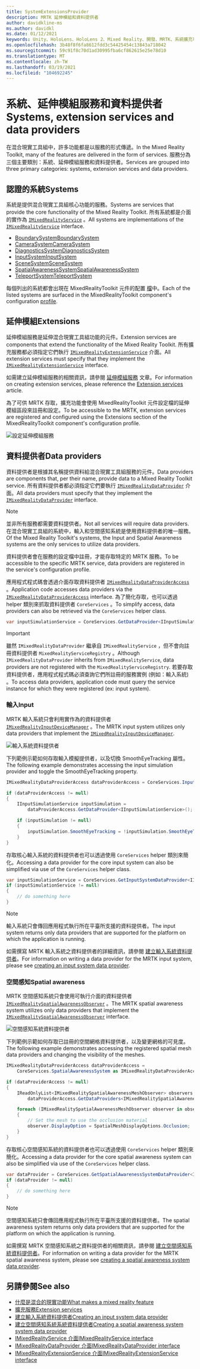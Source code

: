 ```yaml
---
title: SystemExtensionsProvider
description: MRTK 延伸模組和資料提供者
author: davidkline-ms
ms.author: davidkl
ms.date: 01/12/2021
keywords: Unity、HoloLens、HoloLens 2、Mixed Reality、開發、MRTK、系統擴充功能、
ms.openlocfilehash: 3b48f8f6fa8612fdd3c54425454c13843a718042
ms.sourcegitcommit: 59c91f8c70d1ad30995fba6cf862615e25e78d10
ms.translationtype: MT
ms.contentlocale: zh-TW
ms.lasthandoff: 03/19/2021
ms.locfileid: "104692245"
---
```

# <a name="systems-extension-services-and-data-providers"></a><span data-ttu-id="54c25-104">系統、延伸模組服務和資料提供者</span><span class="sxs-lookup"><span data-stu-id="54c25-104">Systems, extension services and data providers</span></span>

<span data-ttu-id="54c25-105">在混合現實工具組中，許多功能都是以服務的形式傳遞。</span><span class="sxs-lookup"><span data-stu-id="54c25-105">In the Mixed Reality Toolkit, many of the features are delivered in the form of services.</span></span> <span data-ttu-id="54c25-106">服務分為三個主要類別：系統、延伸模組服務和資料提供者。</span><span class="sxs-lookup"><span data-stu-id="54c25-106">Services are grouped into three primary categories: systems, extension services and data providers.</span></span>

## <a name="systems"></a><span data-ttu-id="54c25-107">認證的系統</span><span class="sxs-lookup"><span data-stu-id="54c25-107">Systems</span></span>

<span data-ttu-id="54c25-108">系統是提供混合現實工具組核心功能的服務。</span><span class="sxs-lookup"><span data-stu-id="54c25-108">Systems are services that provide the core functionality of the Mixed Reality Toolkit.</span></span> <span data-ttu-id="54c25-109">所有系統都是介面的實作為 [`IMixedRealityService`](xref:Microsoft.MixedReality.Toolkit.IMixedRealityService) 。</span><span class="sxs-lookup"><span data-stu-id="54c25-109">All systems are implementations of the [`IMixedRealityService`](xref:Microsoft.MixedReality.Toolkit.IMixedRealityService) interface.</span></span>

- [<span data-ttu-id="54c25-110">BoundarySystem</span><span class="sxs-lookup"><span data-stu-id="54c25-110">BoundarySystem</span></span>](../features/Boundary/BoundarySystemGettingStarted.md)
- [<span data-ttu-id="54c25-111">CameraSystem</span><span class="sxs-lookup"><span data-stu-id="54c25-111">CameraSystem</span></span>](../features/CameraSystem/CameraSystemOverview.md)
- [<span data-ttu-id="54c25-112">DiagnosticsSystem</span><span class="sxs-lookup"><span data-stu-id="54c25-112">DiagnosticsSystem</span></span>](../features/Diagnostics/DiagnosticsSystemGettingStarted.md)
- [<span data-ttu-id="54c25-113">InputSystem</span><span class="sxs-lookup"><span data-stu-id="54c25-113">InputSystem</span></span>](../features/Input/Overview.md)
- [<span data-ttu-id="54c25-114">SceneSystem</span><span class="sxs-lookup"><span data-stu-id="54c25-114">SceneSystem</span></span>](../features/SceneSystem/SceneSystemGettingStarted.md)
- [<span data-ttu-id="54c25-115">SpatialAwarenessSystem</span><span class="sxs-lookup"><span data-stu-id="54c25-115">SpatialAwarenessSystem</span></span>](../features/SpatialAwareness/SpatialAwarenessGettingStarted.md)
- [<span data-ttu-id="54c25-116">TeleportSystem</span><span class="sxs-lookup"><span data-stu-id="54c25-116">TeleportSystem</span></span>](../features/TeleportSystem/Overview.md)

<span data-ttu-id="54c25-117">每個列出的系統都會出現在 MixedRealityToolkit 元件的配置 [檔](../features/Profiles/Profiles.md)中。</span><span class="sxs-lookup"><span data-stu-id="54c25-117">Each of the listed systems are surfaced in the MixedRealityToolkit component's configuration [profile](../features/Profiles/Profiles.md).</span></span>

## <a name="extensions"></a><span data-ttu-id="54c25-118">延伸模組</span><span class="sxs-lookup"><span data-stu-id="54c25-118">Extensions</span></span>

<span data-ttu-id="54c25-119">延伸模組服務是延伸混合現實工具組功能的元件。</span><span class="sxs-lookup"><span data-stu-id="54c25-119">Extension services are components that extend the functionality of the Mixed Reality Toolkit.</span></span> <span data-ttu-id="54c25-120">所有擴充服務都必須指定它們執行 [`IMixedRealityExtensionService`](xref:Microsoft.MixedReality.Toolkit.IMixedRealityExtensionService) 介面。</span><span class="sxs-lookup"><span data-stu-id="54c25-120">All extension services must specify that they implement the [`IMixedRealityExtensionService`](xref:Microsoft.MixedReality.Toolkit.IMixedRealityExtensionService) interface.</span></span>

<span data-ttu-id="54c25-121">如需建立延伸模組服務的相關資訊，請參閱 [延伸模組服務](../features/Extensions/ExtensionServices.md) 文章。</span><span class="sxs-lookup"><span data-stu-id="54c25-121">For information on creating extension services, please reference the [Extension services](../features/Extensions/ExtensionServices.md) article.</span></span>

<span data-ttu-id="54c25-122">為了可供 MRTK 存取，擴充功能會使用 MixedRealityToolkit 元件設定檔的延伸模組區段來註冊和設定。</span><span class="sxs-lookup"><span data-stu-id="54c25-122">To be accessible to the MRTK, extension services are registered and configured using the Extensions section of the MixedRealityToolkit component's configuration profile.</span></span>

![設定延伸模組服務](../features/Images/Profiles/ConfiguredExtensionService.png)

## <a name="data-providers"></a><span data-ttu-id="54c25-124">資料提供者</span><span class="sxs-lookup"><span data-stu-id="54c25-124">Data providers</span></span>

<span data-ttu-id="54c25-125">資料提供者是根據其名稱提供資料給混合現實工具組服務的元件。</span><span class="sxs-lookup"><span data-stu-id="54c25-125">Data providers are components that, per their name, provide data to a Mixed Reality Toolkit service.</span></span> <span data-ttu-id="54c25-126">所有資料提供者都必須指定它們要執行 [`IMixedRealityDataProvider`](xref:Microsoft.MixedReality.Toolkit.IMixedRealityDataProvider) 介面。</span><span class="sxs-lookup"><span data-stu-id="54c25-126">All data providers must specify that they implement the [`IMixedRealityDataProvider`](xref:Microsoft.MixedReality.Toolkit.IMixedRealityDataProvider) interface.</span></span>

> [!NOTE]
> <span data-ttu-id="54c25-127">並非所有服務都需要資料提供者。</span><span class="sxs-lookup"><span data-stu-id="54c25-127">Not all services will require data providers.</span></span> <span data-ttu-id="54c25-128">在混合現實工具組的系統中，輸入和空間感知系統是使用資料提供者的唯一服務。</span><span class="sxs-lookup"><span data-stu-id="54c25-128">Of the Mixed Reality Toolkit's systems, the Input and Spatial Awareness systems are the only services to utilize data providers.</span></span>

<span data-ttu-id="54c25-129">資料提供者會在服務的設定檔中註冊，才能存取特定的 MRTK 服務。</span><span class="sxs-lookup"><span data-stu-id="54c25-129">To be accessible to the specific MRTK service, data providers are registered in the service's configuration profile.</span></span>

<span data-ttu-id="54c25-130">應用程式程式碼會透過介面存取資料提供者 [`IMixedRealityDataProviderAccess`](xref:Microsoft.MixedReality.Toolkit.IMixedRealityDataProviderAccess) 。</span><span class="sxs-lookup"><span data-stu-id="54c25-130">Application code accesses data providers via the [`IMixedRealityDataProviderAccess`](xref:Microsoft.MixedReality.Toolkit.IMixedRealityDataProviderAccess) interface.</span></span> <span data-ttu-id="54c25-131">為了簡化存取，也可以透過 helper 類別來抓取資料提供者 `CoreServices` 。</span><span class="sxs-lookup"><span data-stu-id="54c25-131">To simplify access, data providers can also be retrieved via the `CoreServices` helper class.</span></span>

```c#
var inputSimulationService = CoreServices.GetDataProvider<IInputSimulationService>(CoreServices.InputSystem);
```

> [!IMPORTANT]
> <span data-ttu-id="54c25-132">雖然 `IMixedRealityDataProvider` 繼承自 `IMixedRealityService` ，但不會向註冊資料提供者 `MixedRealityServiceRegistry` 。</span><span class="sxs-lookup"><span data-stu-id="54c25-132">Although `IMixedRealityDataProvider` inherits from `IMixedRealityService`, data providers are not registered with the `MixedRealityServiceRegistry`.</span></span> <span data-ttu-id="54c25-133">若要存取資料提供者，應用程式程式碼必須查詢它們所註冊的服務實例 (例如：輸入系統) 。</span><span class="sxs-lookup"><span data-stu-id="54c25-133">To access data providers, application code must query the service instance for which they were registered (ex: input system).</span></span>

### <a name="input"></a><span data-ttu-id="54c25-134">輸入</span><span class="sxs-lookup"><span data-stu-id="54c25-134">Input</span></span>

<span data-ttu-id="54c25-135">MRTK 輸入系統只會利用實作為的資料提供者 [`IMixedRealityInputDeviceManager`](xref:Microsoft.MixedReality.Toolkit.Input.IMixedRealityInputDeviceManager) 。</span><span class="sxs-lookup"><span data-stu-id="54c25-135">The MRTK input system utilizes only data providers that implement the [`IMixedRealityInputDeviceManager`](xref:Microsoft.MixedReality.Toolkit.Input.IMixedRealityInputDeviceManager).</span></span>

![輸入系統資料提供者](../features/Images/Input/RegisteredServiceProviders.PNG)

<span data-ttu-id="54c25-137">下列範例示範如何存取輸入模擬提供者，以及切換 SmoothEyeTracking 屬性。</span><span class="sxs-lookup"><span data-stu-id="54c25-137">The following example demonstrates accessing the input simulation provider and toggle the SmoothEyeTracking property.</span></span>

```c#
IMixedRealityDataProviderAccess dataProviderAccess = CoreServices.InputSystem as IMixedRealityDataProviderAccess;

if (dataProviderAccess != null)
{
    IInputSimulationService inputSimulation =
        dataProviderAccess.GetDataProvider<IInputSimulationService>();

    if (inputSimulation != null)
    {
        inputSimulation.SmoothEyeTracking = !inputSimulation.SmoothEyeTracking;
    }
}
```

<span data-ttu-id="54c25-138">存取核心輸入系統的資料提供者也可以透過使用 `CoreServices` helper 類別來簡化。</span><span class="sxs-lookup"><span data-stu-id="54c25-138">Accessing a data provider for the core input system can also be simplified via use of the `CoreServices` helper class.</span></span>

```c#
var inputSimulationService = CoreServices.GetInputSystemDataProvider<IInputSimulationService>();
if (inputSimulationService != null)
{
    // do something here
}
```

> [!NOTE]
> <span data-ttu-id="54c25-139">輸入系統只會傳回應用程式執行所在平臺所支援的資料提供者。</span><span class="sxs-lookup"><span data-stu-id="54c25-139">The input system returns only data providers that are supported for the platform on which the application is running.</span></span>

<span data-ttu-id="54c25-140">如需撰寫 MRTK 輸入系統之資料提供者的詳細資訊，請參閱 [建立輸入系統資料提供者](../features/Input/CreateDataProvider.md)。</span><span class="sxs-lookup"><span data-stu-id="54c25-140">For information on writing a data provider for the MRTK input system, please see [creating an input system data provider](../features/Input/CreateDataProvider.md).</span></span>

### <a name="spatial-awareness"></a><span data-ttu-id="54c25-141">空間感知</span><span class="sxs-lookup"><span data-stu-id="54c25-141">Spatial awareness</span></span>

<span data-ttu-id="54c25-142">MRTK 空間感知系統只會使用可執行介面的資料提供者 [`IMixedRealitySpatialAwarenessObserver`](xref:Microsoft.MixedReality.Toolkit.SpatialAwareness.IMixedRealitySpatialAwarenessObserver) 。</span><span class="sxs-lookup"><span data-stu-id="54c25-142">The MRTK spatial awareness system utilizes only data providers that implement the [`IMixedRealitySpatialAwarenessObserver`](xref:Microsoft.MixedReality.Toolkit.SpatialAwareness.IMixedRealitySpatialAwarenessObserver) interface.</span></span>

![空間感知系統資料提供者](../features/Images/SpatialAwareness/SpatialAwarenessProfile.png)

<span data-ttu-id="54c25-144">下列範例示範如何存取已註冊的空間網格資料提供者，以及變更網格的可見度。</span><span class="sxs-lookup"><span data-stu-id="54c25-144">The following example demonstrates accessing the registered spatial mesh data providers and changing the visibility of the meshes.</span></span>

```c#
IMixedRealityDataProviderAccess dataProviderAccess =
    CoreServices.SpatialAwarenessSystem as IMixedRealityDataProviderAccess;

if (dataProviderAccess != null)
{
    IReadOnlyList<IMixedRealitySpatialAwarenessMeshObserver> observers =
        dataProviderAccess.GetDataProviders<IMixedRealitySpatialAwarenessMeshObserver>();

    foreach (IMixedRealitySpatialAwarenessMeshObserver observer in observers)
    {
        // Set the mesh to use the occlusion material
        observer.DisplayOption = SpatialMeshDisplayOptions.Occlusion;
    }
}
```

<span data-ttu-id="54c25-145">存取核心空間感知系統的資料提供者也可以透過使用 `CoreServices` helper 類別來簡化。</span><span class="sxs-lookup"><span data-stu-id="54c25-145">Accessing a data provider for the core spatial awareness system can also be simplified via use of the `CoreServices` helper class.</span></span>

```c#
var dataProvider = CoreServices.GetSpatialAwarenessSystemDataProvider<IMixedRealitySpatialAwarenessMeshObserver>();
if (dataProvider != null)
{
    // do something here
}
```

> [!NOTE]
> <span data-ttu-id="54c25-146">空間感知系統只會傳回應用程式執行所在平臺所支援的資料提供者。</span><span class="sxs-lookup"><span data-stu-id="54c25-146">The spatial awareness system returns only data providers that are supported for the platform on which the application is running.</span></span>

<span data-ttu-id="54c25-147">如需撰寫 MRTK 空間感知系統之資料提供者的相關資訊，請參閱 [建立空間感知系統資料提供者](../features/SpatialAwareness/CreateDataProvider.md)。</span><span class="sxs-lookup"><span data-stu-id="54c25-147">For information on writing a data provider for the MRTK spatial awareness system, please see [creating a spatial awareness system data provider](../features/SpatialAwareness/CreateDataProvider.md).</span></span>

## <a name="see-also"></a><span data-ttu-id="54c25-148">另請參閱</span><span class="sxs-lookup"><span data-stu-id="54c25-148">See also</span></span>

- [<span data-ttu-id="54c25-149">什麼是混合的現實功能</span><span class="sxs-lookup"><span data-stu-id="54c25-149">What makes a mixed reality feature</span></span>](../out-of-scope/MixedRealityServices.md)
- [<span data-ttu-id="54c25-150">擴充服務</span><span class="sxs-lookup"><span data-stu-id="54c25-150">Extension services</span></span>](../features/Extensions/ExtensionServices.md)
- [<span data-ttu-id="54c25-151">建立輸入系統資料提供者</span><span class="sxs-lookup"><span data-stu-id="54c25-151">Creating an input system data provider</span></span>](../features/Input/CreateDataProvider.md)
- [<span data-ttu-id="54c25-152">建立空間感知系統系統資料提供者</span><span class="sxs-lookup"><span data-stu-id="54c25-152">Creating a spatial awareness system system data provider</span></span>](../features/SpatialAwareness/CreateDataProvider.md)
- [<span data-ttu-id="54c25-153">IMixedRealityService 介面</span><span class="sxs-lookup"><span data-stu-id="54c25-153">IMixedRealityService interface</span></span>](xref:Microsoft.MixedReality.Toolkit.IMixedRealityService)
- [<span data-ttu-id="54c25-154">IMixedRealityDataProvider 介面</span><span class="sxs-lookup"><span data-stu-id="54c25-154">IMixedRealityDataProvider interface</span></span>](xref:Microsoft.MixedReality.Toolkit.IMixedRealityDataProvider)
- [<span data-ttu-id="54c25-155">IMixedRealityExtensionService 介面</span><span class="sxs-lookup"><span data-stu-id="54c25-155">IMixedRealityExtensionService interface</span></span>](xref:Microsoft.MixedReality.Toolkit.IMixedRealityExtensionService)
